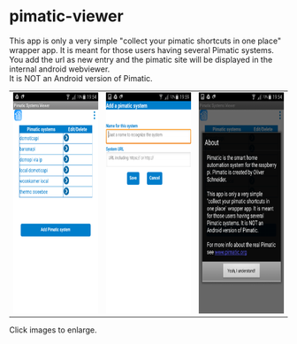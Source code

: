 # pimatic-viewer

This app is only a very simple "collect your pimatic shortcuts in one place" wrapper app. It is meant for those users having several Pimatic systems.<br>
You add the url as new entry and the pimatic site will be displayed in the internal android webviewer.<br>
It is NOT an Android version of Pimatic.<br>
<TABLE border="0">
<TR><TD><a href="./img/pimatic-viewer.png"><img src="./img/pimatic-viewer.png" width="240" height="400" border="0"></a></TD><TD><a href="./img/add_system.png"><img src="./img/add_system.png" width="240" height="400" border="0"></a></TD><TD><a href="./img/about.png"><img src="./img/about.png" width="240" height="400" border="0"></a></TD></TR>
</TABLE>
Click images to enlarge.

